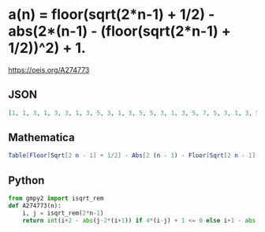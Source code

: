 # a\(n\) \= floor\(sqrt\(2\*n\-1\) \+ 1/2\) \- abs\(2\*\(n\-1\) \- \(floor\(sqrt\(2\*n\-1\) \+ 1/2\)\)^2\) \+ 1\.
https://oeis.org/A274773
## JSON
```JSON
[1, 1, 3, 1, 3, 3, 1, 3, 5, 3, 1, 3, 5, 5, 3, 1, 3, 5, 7, 5, 3, 1, 3, 5, 7, 7, 5, 3, 1, 3, 5, 7, 9, 7, 5, 3, 1, 3, 5, 7, 9, 9, 7, 5, 3, 1, 3, 5, 7, 9, 11, 9, 7, 5, 3, 1, 3, 5, 7, 9, 11, 11, 9, 7, 5, 3, 1, 3, 5, 7, 9, 11, 13, 11, 9, 7, 5, 3, 1, 3, 5, 7, 9, 11, 13, 13, 11, 9, 7, 5, 3, 1, 3, 5, 7, 9, 11, 13, 15, 13, 11, 9, 7, 5, 3, 1, 3, 5, 7, 9, 11, 13, 15, 15, 13, 11, 9, 7, 5, 3]
```
## Mathematica
```Mathematica
Table[Floor[Sqrt[2 n - 1] + 1/2] - Abs[2 (n - 1) - Floor[Sqrt[2 n - 1] + 1/2]^2] + 1, {n, 1, 120}]
```
## Python
```Python
from gmpy2 import isqrt_rem
def A274773(n):
    i, j = isqrt_rem(2*n-1)
    return int(i+2 - abs(j-2*(i+1)) if 4*(i-j) + 1 <= 0 else i+1 - abs(j-1)) # _Chai Wah Wu_, Aug 15 2016
```

